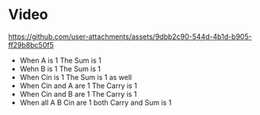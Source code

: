 # Video



https://github.com/user-attachments/assets/9dbb2c90-544d-4b1d-b905-ff29b8bc50f5

* When A is 1 The Sum is 1
* Wehn B is 1 The Sum is 1
* When Cin is 1 The Sum is 1 as well
* When Cin and A are 1 The Carry is 1
* When Cin and B are 1 The Carry is 1
* When all A B Cin are 1 both Carry and Sum is 1

